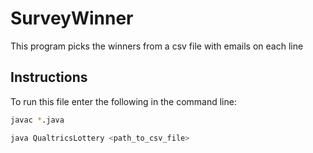 # SurveyWinner
This program picks the winners from a csv file with emails on each line
## Instructions
To run this file enter the following in the command line:
```bash
javac *.java
```
```bash
java QualtricsLottery <path_to_csv_file>
```

